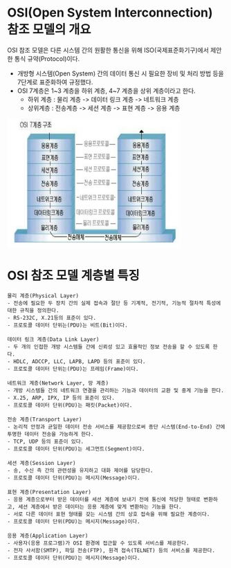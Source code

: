 # OSI(Open System Interconnection) 참조 모델의 개요
OSI 참조 모델은 다른 시스템 간의 원활한 통신을 위해 ISO(국제표준화기구)에서 제안한 통식 규약(Protocol)이다.

- 개방형 시스템(Open System) 간의 데이터 통신 시 필요한 장비 및 처리 방법 등을 7단계로 표준화하여 규정했다.
- OSI 7계층은 1~3 계층을 하위 계층, 4~7 계층을 상위 계층이라고 한다.
    - 하위 계층 : 물리 계층 -> 데이터 링크 계층 -> 네트워크 계층
    - 상위계층 : 전송계층 -> 세션 계층 -> 표현 계층 -> 응용 계층<br>

<img src="img/OSI.jpg" width="400px" height="300px"></img><br/>

# OSI 참조 모델 계층별 특징
```
물리 계층(Physical Layer)
- 전송에 필요한 두 장치 간의 실제 접속과 절단 등 기계적, 전기적, 기능적 절차적 특성에 대한 규칙을 정의한다.
- RS-232C, X.21등의 표준이 있다.
- 프로토콜 데이터 단위는(PDU)는 비트(Bit)이다.

데이터 링크 계층(Data Link Layer)
- 두 개의 인접한 개방 시스템들 간에 신뢰성 있고 효율적인 정보 전송을 할 수 있도록 한다.
- HDLC, ADCCP, LLC, LAPB, LAPD 등의 표준이 있다.
- 프로토콜 데이터 단위는(PDU)는 프레임(Frame)이다.

네트워크 계층(Network Layer, 망 계층)
- 개방 시스템들 간의 네트워크 연결을 관리하는 기능과 데이터의 교환 및 중계 기능을 한다.
- X.25, ARP, IPX, IP 등의 표준이 있다.
- 프로토콜 데이터 단위(PDU)는 패킷(Packet)이다.

전송 계층(Transport Layer)
- 논리적 안정과 균일한 데이터 전송 서비스를 제공함으로써 종단 시스템(End-to-End) 간에 투명한 데이터 전송을 가능하게 한다.
- TCP, UDP 등의 표준이 있다.
- 프로토콜 데이터 단위(PDU)는 세그먼트(Segment)이다.

세션 계층(Session Layer)
- 송, 수신 측 간의 관련성을 유지하고 대화 제어를 담당한다.
- 프로토콜 데이터 단위(PDU)는 메시지(Message)이다.

표현 계층(Presentation Layer)
- 응용 계층으로부터 받은 데이터를 세션 계층에 보내기 전에 통신에 적당한 형태로 변환하고, 세션 계층에서 받은 데이터는 응용 계층에 맞게 변환하는 기능을 한다.
- 서로 다른 데이터 표현 형태를 갖는 시스템 간의 상호 접속을 위해 필요한 계층이다.
- 프로토콜 데이터 단위(PDU)는 메시지(Message)이다.

응용 계층(Application Layer)
- 사용자(응용 프로그램)가 OSI 환경에 접근할 수 있도록 서비스를 제공한다.
- 전자 사서함(SMTP), 파일 전송(FTP), 원격 접속(TELNET) 등의 서비스를 제공한다.
- 프로토콜 데이터 단위(PDU)는 메시지(Message)이다.
```
